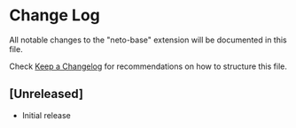 # Change Log
All notable changes to the "neto-base" extension will be documented in this file.

Check [Keep a Changelog](http://keepachangelog.com/) for recommendations on how to structure this file.

## [Unreleased]
- Initial release